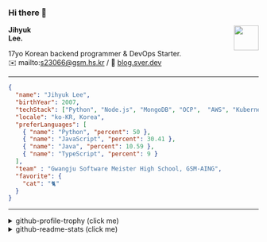 ### Hi there 👋
<img src="https://github.githubassets.com/images/mona-loading-default.gif" width="50px" align="right">
</a>

**Jihyuk\
Lee.**

17yo Korean backend programmer & DevOps Starter.\
✉️ mailto:s23066@gsm.hs.kr
/ 
🔗 [blog.sver.dev](https://blog.sver.dev)

---

```json
{
  "name": "Jihyuk Lee",
  "birthYear": 2007,
  "techStack": ["Python", "Node.js", "MongoDB", "OCP",  "AWS", "Kubernetes"],
  "locale": "ko-KR, Korea",
  "preferLanguages": [
    { "name": "Python", "percent": 50 },
    { "name": "JavaScript", "percent": 30.41 },
    { "name": "Java", "percent": 10.59 },
    { "name": "TypeScript", "percent": 9 }
  ],
  "team" : "Gwangju Software Meister High School, GSM-AING",
  "favorite": {
    "cat": "🐈"
  }
}
```
---
<details>
  <summary>github-profile-trophy (click me)</summary>
  
![](https://github-profile-trophy.vercel.app/?username=withJihyuk&row=1&column=8&theme=nord)
  
</details>
<details>
  <summary>github-readme-stats (click me)</summary>
  
<!--START_SECTION:waka-->
![Code Time](http://img.shields.io/badge/Code%20Time-338%20hrs%2025%20mins-blue)

![Lines of code](https://img.shields.io/badge/%EC%A0%80%EB%8A%94%20%EC%97%AC%ED%83%9C%EA%B9%8C%EC%A7%80%20-310.5%20thousand%20%EC%A4%84%EC%9D%98%20%EC%BD%94%EB%93%9C%EB%A5%BC%20%EC%9E%91%EC%84%B1%ED%96%88%EC%96%B4%EC%9A%94.-blue)

**저는 저녁형 인간이에요. 🦉** 

```text
🌞 아침                     72 commits          ██░░░░░░░░░░░░░░░░░░░░░░░   09.84 % 
🌆 낮　                     238 commits         ████████░░░░░░░░░░░░░░░░░   32.51 % 
🌃 저녁                     294 commits         ██████████░░░░░░░░░░░░░░░   40.16 % 
🌙 밤　                     128 commits         ████░░░░░░░░░░░░░░░░░░░░░   17.49 % 
```


📊 **저는 이번주를 이렇게 시간을 보냈어요.** 

```text
🕑︎ Timezone: Asia/Seoul

💬 프로그래밍 언어들: 
Python                   2 hrs 23 mins       █████████████░░░░░░░░░░░░   52.29 % 
TypeScript               1 hr 28 mins        ████████░░░░░░░░░░░░░░░░░   32.23 % 
Markdown                 35 mins             ███░░░░░░░░░░░░░░░░░░░░░░   12.80 % 
Bash                     4 mins              ░░░░░░░░░░░░░░░░░░░░░░░░░   01.69 % 
CSS                      2 mins              ░░░░░░░░░░░░░░░░░░░░░░░░░   00.99 % 

🔥 에디터들: 
VS Code                  4 hrs 34 mins       █████████████████████████   100.00 % 

💻 운영 체제들: 
Mac                      4 hrs 34 mins       █████████████████████████   100.00 % 
```


 Last Updated on 24/05/2024 18:40:18 UTC
<!--END_SECTION:waka-->

</details>

</div>

